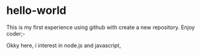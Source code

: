 # hello-world
This is my first experience using github with create a new repository. Enjoy coder;-

Okky here, i interest in node.js and javascript,
